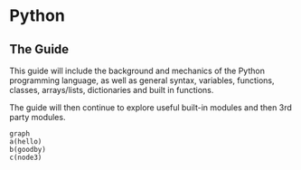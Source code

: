 # Python

## The Guide

This guide will include the background and mechanics of the Python programming language, as well as general syntax, variables, functions, classes, arrays/lists, dictionaries and built in functions. 

The guide will then continue to explore useful built-in modules and then 3rd party modules. 

```mermaid
graph
a(hello)
b(goodby)
c(node3)

```